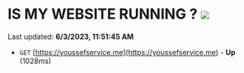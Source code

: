 # IS MY WEBSITE RUNNING ? [![](https://img.shields.io/static/v1?label=Sponsor&message=%E2%9D%A4&logo=GitHub&color=%23fe8e86)](https://github.com/sponsors/<username>)

Last updated: **6/3/2023, 11:51:45 AM**

- `GET` [https://youssefservice.me](https://youssefservice.me) - **Up** (1028ms)
